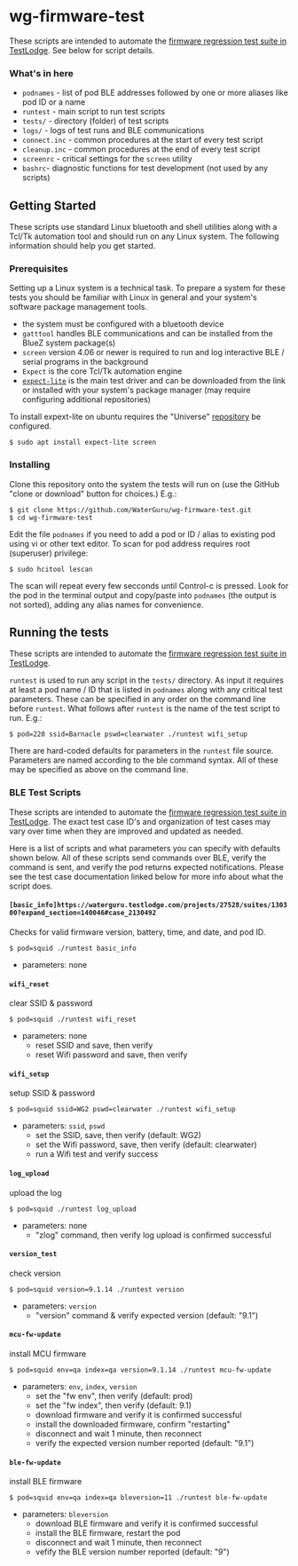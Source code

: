 # wg-firmware-test

These scripts are intended to automate the [firmware regression test suite in TestLodge](https://waterguru.testlodge.com/projects/27528/suites/130300). See below for script details.

### What's in here

* ```podnames``` - list of pod BLE addresses followed by one or more aliases like pod ID or a name
* ```runtest```  - main script to run test scripts
* ```tests/``` - directory (folder) of test scripts
* ```logs/``` - logs of test runs and BLE communications
* ```connect.inc``` - common procedures at the start of every test script
* ```cleanup.inc``` - common procedures at the end of every test script
* ```screenrc``` - critical settings for the ```screen``` utility
* ```bashrc```- diagnostic functions for test development (not used by any scripts)

## Getting Started

These scripts use standard Linux bluetooth and shell utilities along with a Tcl/Tk automation tool and should run on any Linux system. The following information should help you get started.

### Prerequisites

Setting up a Linux system is a technical task. To prepare a system for these tests you should be familiar with Linux in general and your system's software package management tools.

* the system must be configured with a bluetooth device
* ```gatttool``` handles BLE communications and can be installed from the BlueZ system package(s)
* ```screen``` version 4.06 or newer is required to run and log interactive BLE / serial programs in the background
* ```Expect``` is the core Tcl/Tk automation engine
* [```expect-lite```](http://expect-lite.sourceforge.net/expect-lite_install.html) is the main test driver and can be downloaded from the link or installed with your system's package manager (may require configuring additional repositories) 

To install expext-lite on ubuntu requires the "Universe" [repository](https://help.ubuntu.com/community/Repositories#Managing_Repositories) be configured. 

```
$ sudo apt install expect-lite screen
```
### Installing

Clone this repository onto the system the tests will run on (use the GitHub "clone or download" button for choices.) E.g.: 

```
$ git clone https://github.com/WaterGuru/wg-firmware-test.git
$ cd wg-firmware-test
```

Edit the file ```podnames``` if you need to add a pod or ID / alias to existing pod using vi or other text editor. To scan for pod address requires root (superuser) privilege:

```
$ sudo hcitool lescan
```

The scan will repeat every few secconds until Control-c is pressed. Look for the pod in the terminal output and copy/paste into ```podnames``` (the output is not sorted), adding any alias names for convenience.

## Running the tests
These scripts are intended to automate the [firmware regression test suite in TestLodge](https://waterguru.testlodge.com/projects/27528/suites/130300).

```runtest``` is used to run any script in the ```tests/``` directory. As input it requires at least a pod name / ID that is listed in ```podnames``` along with any critical test parameters. These can be specified in any order on the command line before ```runtest```. What follows after ```runtest``` is the name of the test script to run. E.g.:

```
$ pod=220 ssid=Barnacle pswd=clearwater ./runtest wifi_setup
```

There are hard-coded defaults for parameters in the ```runtest``` file source. Parameters are named according to the ble command syntax. All of these may be specified as above on the command line.


### BLE Test Scripts

These scripts are intended to automate the [firmware regression test suite in TestLodge](https://waterguru.testlodge.com/projects/27528/suites/130300). The exact test case ID's and organization of test cases may vary over time when they are improved and updated as needed.

Here is a list of scripts and what parameters you can specify with defaults shown below. All of these scripts send commands over BLE, verify the command is sent, and verify the pod returns expected notifications. Please see the test case documentation linked below for more info about what the script does.

#### ```[basic_info]https://waterguru.testlodge.com/projects/27528/suites/130300?expand_section=140046#case_2130492``` 
Checks for valid firmware version, battery, time, and date, and pod ID.
```
$ pod=squid ./runtest basic_info
```
* parameters: none

#### ```wifi_reset```
clear SSID & password
```
$ pod=squid ./runtest wifi_reset
```
* parameters: none
  * reset SSID and save, then verify
  * reset Wifi password and save, then verify

#### ```wifi_setup``` 
setup SSID & password
```
$ pod=squid ssid=WG2 pswd=clearwater ./runtest wifi_setup
```
* parameters: ```ssid```, ```pswd```
  * set the SSID, save, then verify (default: WG2)
  * set the Wifi password, save, then verify (default: clearwater)
  * run a Wifi test and verify success

#### ```log_upload``` 
upload the log
```
$ pod=squid ./runtest log_upload
```
* parameters: none
  * "zlog" command, then verify log upload is confirmed successful

#### ```version_test``` 
check version
```
$ pod=squid version=9.1.14 ./runtest version
```
* parameters: ```version```
  * "version" command & verify expected version (default: "9.1") 

#### ```mcu-fw-update``` 
install MCU firmware
```
$ pod=squid env=qa index=qa version=9.1.14 ./runtest mcu-fw-update
```
* parameters: ```env```, ```index```, ```version```
  * set the "fw env", then verify (default: prod)
  * set the "fw index", then verify (default: 9.1)
  * download firmware and verify it is confirmed successful
  * install the downloaded firmware, confirm "restarting"
  * disconnect and wait 1 minute, then reconnect
  * verify the expected version number reported (default: "9.1")

#### ```ble-fw-update``` 
install BLE firmware
```
$ pod=squid env=qa index=qa bleversion=11 ./runtest ble-fw-update
```
* parameters: ```bleversion```
  * download BLE firmware and verify it is confirmed successful
  * install the BLE firmware, restart the pod
  * disconnect and wait 1 minute, then reconnect
  * vefify the BLE version number reported (default: "9")

